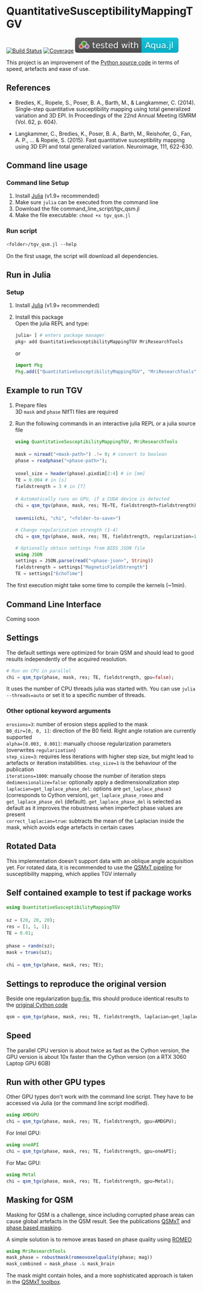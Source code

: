 # QuantitativeSusceptibilityMappingTGV

[![Build Status](https://github.com/korbinian90/QuantitativeSusceptibilityMappingTGV.jl/actions/workflows/CI.yml/badge.svg?branch=main)](https://github.com/korbinian90/QuantitativeSusceptibilityMappingTGV.jl/actions/workflows/CI.yml?query=branch%3Amain)
[![Coverage](https://codecov.io/gh/korbinian90/QuantitativeSusceptibilityMappingTGV.jl/branch/main/graph/badge.svg)](https://codecov.io/gh/korbinian90/QuantitativeSusceptibilityMappingTGV.jl)
[![Aqua QA](https://raw.githubusercontent.com/JuliaTesting/Aqua.jl/master/badge.svg)](https://github.com/JuliaTesting/Aqua.jl)

This project is an improvement of the [Python source code](http://www.neuroimaging.at/pages/qsm.php) in terms of speed, artefacts and ease of use.  

## References

- Bredies, K., Ropele, S., Poser, B. A., Barth, M., & Langkammer, C. (2014). Single-step quantitative susceptibility mapping using total generalized variation and 3D EPI. In Proceedings of the 22nd Annual Meeting ISMRM (Vol. 62, p. 604).

- Langkammer, C., Bredies, K., Poser, B. A., Barth, M., Reishofer, G., Fan, A. P., ... & Ropele, S. (2015). Fast quantitative susceptibility mapping using 3D EPI and total generalized variation. Neuroimage, 111, 622-630.

## Command line usage

### Command line Setup

1. Install [Julia](https://julialang.org/downloads/) (v1.9+ recommended)
2. Make sure `julia` can be executed from the command line
3. Download the file command_line_script/tgv_qsm.jl
4. Make the file executable: `chmod +x tgv_qsm.jl`

### Run script

```bash
<folder>/tgv_qsm.jl --help
```

On the first usage, the script will download all dependencies.

## Run in Julia

### Setup

1. Install [Julia](https://julialang.org/downloads/) (v1.9+ recommended)
2. Install this package  
    Open the julia REPL and type:

    ```julia
    julia> ] # enters package manager
    pkg> add QuantitativeSusceptibilityMappingTGV MriResearchTools
    ```

    or

    ```julia
    import Pkg
    Pkg.add(["QuantitativeSusceptibilityMappingTGV", "MriResearchTools"])
    ```

## Example to run TGV

1. Prepare files  
    3D `mask` and `phase` NIfTI files are required
2. Run the following commands in an interactive julia REPL or a julia source file

    ```julia
    using QuantitativeSusceptibilityMappingTGV, MriResearchTools

    mask = niread("<mask-path>") .!= 0; # convert to boolean
    phase = readphase("<phase-path>");
    
    voxel_size = header(phase).pixdim[2:4] # in [mm]
    TE = 0.004 # in [s]
    fieldstrength = 3 # in [T]
    
    # Automatically runs on GPU, if a CUDA device is detected
    chi = qsm_tgv(phase, mask, res; TE=TE, fieldstrength=fieldstrength);

    savenii(chi, "chi", "<folder-to-save>")
    ```

    ```julia
    # Change regularization strength (1-4)
    chi = qsm_tgv(phase, mask, res; TE, fieldstrength, regularization=1);
    ```

    ```julia
    # Optionally obtain settings from BIDS JSON file
    using JSON
    settings = JSON.parse(read("<phase-json>", String))
    fieldstrength = settings["MagneticFieldStrength"]
    TE = settings["EchoTime"]
    ```

The first execution might take some time to compile the kernels (~1min).

## Command Line Interface

Coming soon

## Settings

The default settings were optimized for brain QSM and should lead to good results independently of the acquired resolution.

```julia
# Run on CPU in parallel
chi = qsm_tgv(phase, mask, res; TE, fieldstrength, gpu=false);
```

It uses the number of CPU threads julia was started with. You can use `julia --threads=auto` or set it to a specific number of threads.

### Other optional keyword arguments

`erosions=3`: number of erosion steps applied to the mask  
`B0_dir=[0, 0, 1]`: direction of the B0 field. Right angle rotation are currently supported  
`alpha=[0.003, 0.001]`: manually choose regularization parameters (overwrites `regularization`)  
`step_size=3`: requires less iterations with higher step size, but might lead to artefacts or iteration instabilities. `step_size=1` is the behaviour of the publication  
`iterations=1000`: manually choose the number of iteration steps  
`dedimensionalize=false`: optionally apply a dedimensionalization step  
`laplacian=get_laplace_phase_del`: options are `get_laplace_phase3` (corresponds to Cython version), `get_laplace_phase_romeo` and `get_laplace_phase_del` (default). `get_laplace_phase_del` is selected as default as it improves the robustness when imperfect phase values are present  
`correct_laplacian=true`: subtracts the mean of the Laplacian inside the mask, which avoids edge artefacts in certain cases

## Rotated Data

This implementation doesn't support data with an oblique angle acquisition yet. For rotated data, it is recommended to use the [QSMxT pipeline](https://qsmxt.github.io/QSMxT/) for susceptibility mapping, which applies TGV internally

## Self contained example to test if package works

```julia
using QuantitativeSusceptibilityMappingTGV

sz = (20, 20, 20);
res = [1, 1, 1];
TE = 0.01;

phase = randn(sz);
mask = trues(sz);

chi = qsm_tgv(phase, mask, res; TE);
```

## Settings to reproduce the original version

Beside one regularization [bug-fix](https://github.com/korbinian90/QuantitativeSusceptibilityMappingTGV.jl/commit/0dfe717a09fa766153a3c216243655a30b1359b0), this should produce identical results to the [original Cython code](https://www.neuroimaging.at/pages/qsm.php)

```julia
qsm = qsm_tgv(phase, mask, res; TE, fieldstrength, laplacian=get_laplace_phase3, step_size=1, iterations=1000, alpha=[0.003, 0.001], erosions=5, dedimensionalize=false, correct_laplacian=false)
```

## Speed

The parallel CPU version is about twice as fast as the Cython version, the GPU version is about 10x faster than the Cython version (on a RTX 3060 Laptop GPU 6GB)  

## Run with other GPU types

Other GPU types don't work with the command line script. They have to be accessed via Julia (or the command line script modified).

```julia
using AMDGPU
chi = qsm_tgv(phase, mask, res; TE, fieldstrength, gpu=AMDGPU);
```

For Intel GPU:

```julia
using oneAPI
chi = qsm_tgv(phase, mask, res; TE, fieldstrength, gpu=oneAPI);
```

For Mac GPU:

```julia
using Metal
chi = qsm_tgv(phase, mask, res; TE, fieldstrength, gpu=Metal);
```

## Masking for QSM

Masking for QSM is a challenge, since including corrupted phase areas can cause global artefacts in the QSM result. See the publications [QSMxT](https://doi.org/10.1002%2Fmrm.29048) and [phase based masking](https://doi.org/10.1002/mrm.29368).

A simple solution is to remove areas based on phase quality using [ROMEO](https://onlinelibrary.wiley.com/doi/10.1002/mrm.28563)

```julia
using MriResearchTools
mask_phase = robustmask(romeovoxelquality(phase; mag))
mask_combined = mask_phase .& mask_brain
```

The mask might contain holes, and a more sophisticated approach is taken in the [QSMxT toolbox](https://qsmxt.github.io/QSMxT/).
